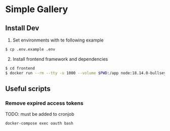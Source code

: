 # Simple Gallery
## Install Dev

1. Set environments with te following example
```bash
$ cp .env.example .env
```

2. Install frontend framework and dependencies
```bash
$ cd frontend
$ docker run --rm --tty -u 1000 --volume $PWD:/app node:18.14.0-bullseye /bin/sh -c "cd /app; yarn install"
```

## Useful scripts

### Remove expired access tokens 
TODO: must be added to cronjob

```bash
docker-compose exec oauth bash

```

